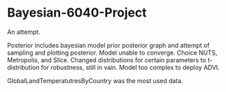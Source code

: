 # Bayesian-6040-Project
An attempt.

Posterior includes bayesian model prior posterior graph and attempt of sampling and plotting posterior. Model unable to converge. Choice NUTS, Metropolis, and Slice. Changed distributions for certain parameters to t-distribution for robustness, still in vain. Model too complex to deploy ADVI.

GlobalLandTemperatutresByCountry was the most used data.

